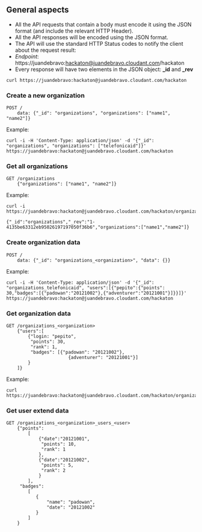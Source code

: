 ## General aspects

* All the API requests that contain a body must encode it using the JSON format (and include the relevant HTTP Header).
* All the API responses will be encoded using the JSON format.
* The API will use the standard HTTP Status codes to notify the client about the request result:
* *Endpoint*: https://juandebravo:hackaton@juandebravo.cloudant.com/hackaton
* Every response will have two elements in the JSON object: **_id** and **_rev**

```
curl https://juandebravo:hackaton@juandebravo.cloudant.com/hackaton
```

### Create a new organization

```
POST /
    data: {"_id": "organizations", "organizations": ["name1", "name2"]}
```

Example:

```
curl -i -H 'Content-Type: application/json' -d '{"_id": "organizations", "organizations": ["telefonicaid"]}' https://juandebravo:hackaton@juandebravo.cloudant.com/hackaton
```

### Get all organizations

```
GET /organizations
    {"organizations": ["name1", "name2"]}
```

Example:

```
curl -i https://juandebravo:hackaton@juandebravo.cloudant.com/hackaton/organizations

{"_id":"organizations","_rev":"1-4135be63312eb95026197197050f36b6","organizations":["name1","name2"]}

```

### Create organization data

```
POST /
    data: {"_id": "organizations_<organization>", "data": {}}
```

Example:

```
curl -i -H 'Content-Type: application/json' -d '{"_id": "organizations_telefonicaid", "users":[{"pepito":{"points": 30,"badges":[{"padowan":"20121002"},{"adventurer":"20121001"}]}}]}' https://juandebravo:hackaton@juandebravo.cloudant.com/hackaton
```

### Get organization data

```
GET /organizations_<organization>
    {"users":[
        {"login: "pepito",
         "points": 30,
         "rank": 1,
         "badges": [{"padowan": "20121002"},
                       {adventurer": "20121001"}]
        }
    ]}
```

Example:

```
curl https://juandebravo:hackaton@juandebravo.cloudant.com/hackaton/organizations_telefonicaid
```

### Get user extend data

```
GET /organizations_<organization>_users_<user>
    {"points":
        [
            {"date":"20121001",
             "points": 10,
             "rank": 1
            },
            {"date":"20121002",
             "points": 5,
             "rank": 2
            }
        ],
     "badges":
        [
           {
               "name": "padowan",
               "date": "20121002"
           }
        ]
    }

```
